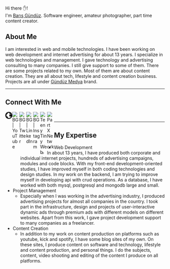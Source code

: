 Hi there ✋!  
I'm [Barış Gündüz](https://www.barisgunduz.com/). Software engineer, amateur photographer, part time content creator.

## About Me

I am interested in web and mobile technologies. I have been working on web development and internet advertising for about 13 years. I specialize in web technologies and management. I gave technology and advertising consulting to many companies. I still give support to some of them. There are some projects related to my own. Most of them are about content creation. They are all about tech, lifestyle and content creation business. Projects are all under [Gündüz Medya](https://www.gunduzmedya.com/) brand.

---

## Connect With Me  

<p>
<a href="https://www.barisgunduz.com" title="Barış Gündüz Website">
<img align="left" alt="barisgunduz.com" width="22px" src="https://raw.githubusercontent.com/iconic/open-iconic/master/svg/globe.svg" />
</a>
<a href="https://www.youtube.com/barisgunduzofficial" title="Barış Gündüz Youtube">
<img align="left" alt="BG | YouTube" width="22px" src="https://cdn.jsdelivr.net/npm/simple-icons@v3/icons/youtube.svg" />
</a>
<a href="https://twitter.com/iambarisgunduz" title="Barış Gündüz X">
<img align="left" alt="BG | Twitter" width="22px" src="https://cdn.jsdelivr.net/npm/simple-icons@v3/icons/twitter.svg" />
</a>
<a href="https://www.linkedin.com/in/barisgunduz/" title="Barış Gündüz Linkedin">
<img align="left" alt="BG | LinkedIn" width="22px" src="https://cdn.jsdelivr.net/npm/simple-icons@v3/icons/linkedin.svg" />
</a>
<a href="https://www.instagram.com/iambarisgunduz" title="Barış Gündüz Instagram">
<img align="left" alt="BG | Instagram" width="22px" src="https://cdn.jsdelivr.net/npm/simple-icons@v3/icons/instagram.svg" />
</a>
<a href="https://www.teenytinyweb.com/" title="Teeny Tiny Web">
<img align="left" alt="Teeny Tiny Web" width="22px" src="https://cdn.jsdelivr.net/npm/simple-icons@v3/icons/pinboard.svg" />
</a>
<a href="https://www.partxnetwork.com/" title="Part X Network">
<img align="left" alt="Part X Network" width="22px" src="https://cdn.jsdelivr.net/npm/simple-icons@v3/icons/x-pack.svg" />
</a>
</p>
<br />

---

## My Expertise

-   Web Development
    -   In about 13 years, I have produced both corporate and individual internet projects, hundreds of advertising campaigns, modules and code blocks. With my front-end development-oriented studies, I have improved myself in both coding technologies and design studies. In my work on the backend, I am trying to improve myself in developing api with crud operations. As a database, I have worked with both mysql, postgresql and mongodb large and small.
-   Project Management
    -   Especially when I was working in the advertising industry, I produced advertising projects for almost all companies in the country. I took part in the infrastructure, design and projects of user-interactive dynamic ads through premium ads with different models on different websites. Apart from this work, I gave project development support to many companies as a freelancer.
-   Content Creation
    -   In addition to my work on content production on platforms such as youtube, kick and spotify, I have some blog sites of my own. On these sites, I produce content on software and technology, lifestyle and content production, and personal things. I do the subjects, content, video shooting and editing of the content I produce on all platforms.
